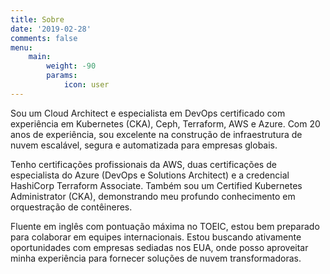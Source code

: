```yaml
---
title: Sobre
date: '2019-02-28'
comments: false
menu:
    main: 
        weight: -90
        params:
            icon: user
---
```


Sou um Cloud Architect e especialista em DevOps certificado com experiência em Kubernetes (CKA), Ceph, Terraform, AWS e Azure. Com 20 anos de experiência, sou excelente na construção de infraestrutura de nuvem escalável, segura e automatizada para empresas globais.

Tenho certificações profissionais da AWS, duas certificações de especialista do Azure (DevOps e Solutions Architect) e a credencial HashiCorp Terraform Associate. Também sou um Certified Kubernetes Administrator (CKA), demonstrando meu profundo conhecimento em orquestração de contêineres.

Fluente em inglês com pontuação máxima no TOEIC, estou bem preparado para colaborar em equipes internacionais. Estou buscando ativamente oportunidades com empresas sediadas nos EUA, onde posso aproveitar minha experiência para fornecer soluções de nuvem transformadoras.